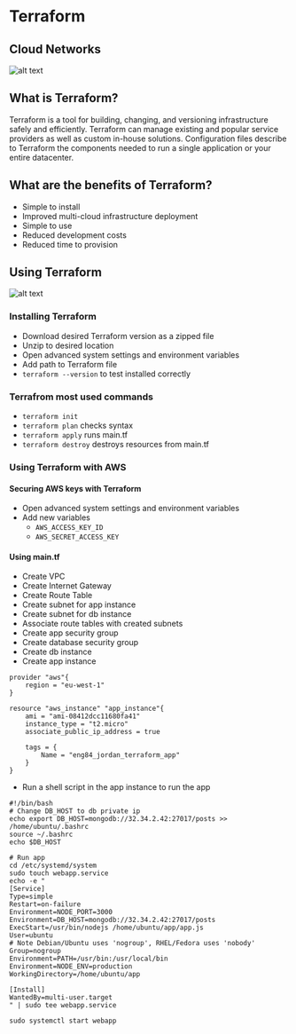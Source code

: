 # Terraform
## Cloud Networks
![alt text](https://cdn.discordapp.com/attachments/836898832637624370/841615996284043274/public-private-hybrid-clouds.png)

## What is Terraform?
Terraform is a tool for building, changing, and versioning infrastructure safely and efficiently. Terraform can manage existing and popular service providers as well as custom in-house solutions. Configuration files describe to Terraform the components needed to run a single application or your entire datacenter.

## What are the benefits of Terraform?
- Simple to install
- Improved multi-cloud infrastructure deployment
- Simple to use
- Reduced development costs
- Reduced time to provision

## Using Terraform
![alt text](https://miro.medium.com/max/1052/1*ONt5L9S_sNaLQoIoECflWQ.png)

### Installing Terraform
- Download desired Terraform version as a zipped file
- Unzip to desired location
- Open advanced system settings and environment variables
- Add path to Terraform file
- `terraform --version` to test installed correctly

### Terrafrom most used commands
- `terraform init`
- `terraform plan` checks syntax
- `terraform apply` runs main.tf
- `terraform destroy` destroys resources from main.tf

### Using Terraform with AWS
#### Securing AWS keys with Terraform
- Open advanced system settings and environment variables
- Add new variables
	- `AWS_ACCESS_KEY_ID`
	- `AWS_SECRET_ACCESS_KEY`

#### Using main.tf
- Create VPC
- Create Internet Gateway
- Create Route Table
- Create subnet for app instance
- Create subnet for db instance
- Associate route tables with created subnets
- Create app security group
- Create database security group
- Create db instance
- Create app instance
```
provider "aws"{
	region = "eu-west-1"
}

resource "aws_instance" "app_instance"{
	ami = "ami-08412dcc11680fa41"
	instance_type = "t2.micro"
	associate_public_ip_address = true

	tags = {
		Name = "eng84_jordan_terraform_app"
	}
}
```
- Run a shell script in the app instance to run the app
```
#!/bin/bash
# Change DB_HOST to db private ip
echo export DB_HOST=mongodb://32.34.2.42:27017/posts >> /home/ubuntu/.bashrc
source ~/.bashrc
echo $DB_HOST

# Run app
cd /etc/systemd/system
sudo touch webapp.service
echo -e "
[Service]
Type=simple
Restart=on-failure
Environment=NODE_PORT=3000
Environment=DB_HOST=mongodb://32.34.2.42:27017/posts
ExecStart=/usr/bin/nodejs /home/ubuntu/app/app.js
User=ubuntu
# Note Debian/Ubuntu uses 'nogroup', RHEL/Fedora uses 'nobody'
Group=nogroup
Environment=PATH=/usr/bin:/usr/local/bin
Environment=NODE_ENV=production
WorkingDirectory=/home/ubuntu/app

[Install]
WantedBy=multi-user.target
" | sudo tee webapp.service

sudo systemctl start webapp
```
